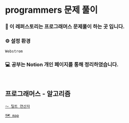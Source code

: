 # programmers 문제 풀이

### 📌 이 레퍼스토리는 프로그래머스 문제풀이 하는 곳 입니다.

### ⚙️ 설정 환경
`Webstrom`

### 💻 공부는 Notion 개인 페이지를 통해 정리하였습니다. 
<br>

## 프로그래머스 - 알고리즘

[`〜 틸트 연산자`](https://www.notion.so/5f4c17d770144d979f76e81541b6b63b?pvs=21)

[`🗺️ map`](https://www.notion.so/map-faf43cf000594dc48c86ff0b19b08682?pvs=21)